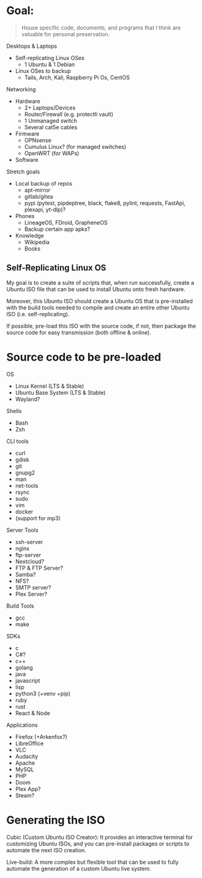 # Goal:

> House specific code, documents, and programs that I think are valuable for personal preservation.

Desktops & Laptops
* Self-replicating Linux OSes
  * 1 Ubuntu & 1 Debian
* Linux OSes to backup
  * Tails, Arch, Kali, Raspberry Pi Os, CentOS

Networking
* Hardware
  * 2+ Laptops/Devices
  * Router/Firewall (e.g. protectli vault)
  * 1 Unmanaged switch
  * Several cat5e cables
* Firmware
  * OPNsense
  * Cumulus Linux? (for managed switches)
  * OpenWRT (for WAPs)
* Software

Stretch goals
* Local backup of repos
  * apt-mirror
  * gitlab/gitea
  * pypi (pytest, pipdeptree, black, flake8, pylint, requests, FastApi, plexapi, yt-dlp)?
* Phones
  * LineageOS, FDroid, GrapheneOS
  * Backup certain app apks?
* Knowledge
  * Wikipedia
  * Books



## Self-Replicating Linux OS

My goal is to create a suite of scripts that, when run successfully, create a Ubuntu ISO file that 
can be used to install Ubuntu onto fresh hardware. 

Moreover, this Ubuntu ISO should create a Ubuntu OS that is pre-installed with the build tools 
needed to compile and create an entire other Ubuntu ISO (i.e. self-replicating).

If possible, pre-load this ISO with the source code, if not, then package the source code for easy 
transmission (both offline & online).


# Source code to be pre-loaded

OS
* Linux Kernel (LTS & Stable)
* Ubuntu Base System (LTS & Stable)
* Wayland?

Shells
* Bash
* Zsh

CLI tools
* curl
* gdisk
* git
* gnupg2
* man
* net-tools
* rsync
* sudo
* vim
* docker
* (support for mp3)

Server Tools
* ssh-server
* nginx
* ftp-server
* Nextcloud?
* FTP & FTP Server?
* Samba?
* NFS?
* SMTP server?
* Plex Server?

Build Tools
* gcc
* make

SDKs
* c
* C#?
* c++
* golang
* java
* javascript
* lisp
* python3 (+venv +pip)
* ruby
* rust
* React & Node

Applications
* Firefox (+Arkenfox?)
* LibreOffice
* VLC
* Audacity
* Apache
* MySQL
* PHP
* Doom
* Plex App?
* Steam?


# Generating the ISO

Cubic (Custom Ubuntu ISO Creator): It provides an interactive terminal for customizing Ubuntu ISOs, 
and you can pre-install packages or scripts to automate the next ISO creation.

Live-build: A more complex but flexible tool that can be used to fully automate the generation of a 
custom Ubuntu live system.


